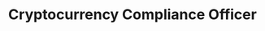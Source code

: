 ---
name : Cooper Anderson
title : Cryptocurrency Compliance Officer
headshot : /img/team/cooperAnderson.jpg
class : hr
all : true
---